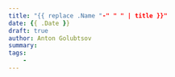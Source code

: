 ```yaml
---
title: "{{ replace .Name "-" " " | title }}"
date: {{ .Date }}
draft: true
author: Anton Golubtsov
summary:
tags:
    -
---
```

